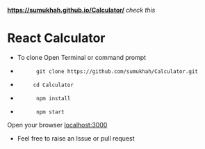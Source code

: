 <b> https://sumukhah.github.io/Calculator/ </b>  <i> check this </i>

# React Calculator

* To clone Open Terminal or command prompt
*           git clone https://github.com/sumukhah/Calculator.git
*          cd Calculator
*           npm install
*           npm start
Open your browser <localhost:3000> 
* Feel free to raise an Issue or pull request
